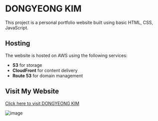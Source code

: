 # DONGYEONG KIM

This project is a personal portfolio website built using basic HTML, CSS, JavaScript.

## Hosting

The website is hosted on AWS using the following services:
- **S3** for storage
- **CloudFront** for content delivery
- **Route 53** for domain management

## Visit My Website

[Click here to visit DONGYEONG KIM](https://dongyeongkim.com)

![image](https://github.com/love1ace/DONGYEONG-KIM/assets/147500032/6acfde0a-b927-40c1-a6fd-64713cb4f669)
